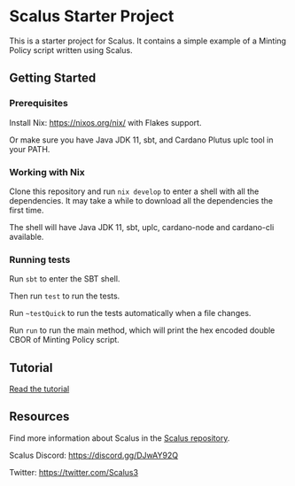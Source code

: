 # Scalus Starter Project

This is a starter project for Scalus. 
It contains a simple example of a Minting Policy script written using Scalus.

## Getting Started

### Prerequisites

Install Nix: https://nixos.org/nix/ with Flakes support.

Or make sure you have Java JDK 11, sbt, and Cardano Plutus uplc tool in your PATH.

### Working with Nix

Clone this repository and run `nix develop` to enter a shell with all the dependencies.
It may take a while to download all the dependencies the first time.

The shell will have Java JDK 11, sbt, uplc, cardano-node and cardano-cli available.

### Running tests

Run `sbt` to enter the SBT shell.

Then run `test` to run the tests.

Run `~testQuick` to run the tests automatically when a file changes.

Run `run` to run the main method, which will print the hex encoded double CBOR of Minting Policy script.

## Tutorial

[Read the tutorial](Tutorial.md)

## Resources

Find more information about Scalus in the [Scalus repository](https://github.com/nau/scalus).

Scalus Discord: https://discord.gg/DJwAY92Q

Twitter: https://twitter.com/Scalus3
